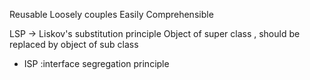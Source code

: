 Reusable
Loosely couples
Easily Comprehensible

LSP -> Liskov's substitution principle
 Object of super class , should be replaced by object of sub class


 * ISP :interface segregation principle
